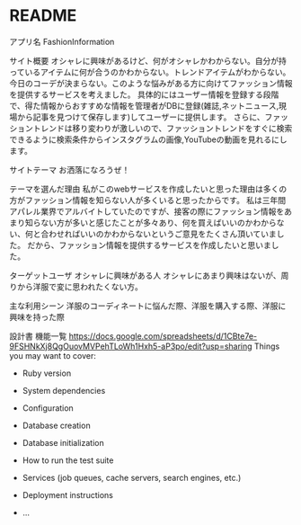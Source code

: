 # README

アプリ名
FashionInformation

サイト概要
オシャレに興味があるけど、何がオシャレかわからない。自分が持っているアイテムに何が合うのかわからない。トレンドアイテムがわからない。今日のコーデが決まらない。このような悩みがある方に向けてファッション情報を提供するサービスを考えました。 具体的にはユーザー情報を登録する段階で、得た情報からおすすめな情報を管理者がDBに登録(雑誌,ネットニュース,現場から記事を見つけて保存します)してユーザーに提供します。 さらに、ファッショントレンドは移り変わりが激しいので、ファッショントレンドをすぐに検索できるように検索条件からインスタグラムの画像,YouTubeの動画を見れるにします。

サイトテーマ
お洒落になろうぜ！

テーマを選んだ理由
私がこのwebサービスを作成したいと思った理由は多くの方がファッション情報を知らない人が多くいると思ったからです。 私は三年間アパレル業界でアルバイトしていたのですが、接客の際にファッション情報をあまり知らない方が多いと感じたことが多々あり、何を買えばいいのかわからない、何と合わせればいいのかわからないというご意見をたくさん頂いていました。 だから、ファッション情報を提供するサービスを作成したいと思いました。

ターゲットユーザ
オシャレに興味がある人 オシャレにあまり興味はないが、周りから洋服で変に思われたくない方。

主な利用シーン
洋服のコーディネートに悩んだ際、洋服を購入する際、洋服に興味を持った際

設計書
機能一覧
https://docs.google.com/spreadsheets/d/1CBte7e-9FSHNkXj8QgOuovMVPehTLoWh1Hxh5-aP3po/edit?usp=sharing
Things you may want to cover:

* Ruby version

* System dependencies

* Configuration

* Database creation

* Database initialization

* How to run the test suite

* Services (job queues, cache servers, search engines, etc.)

* Deployment instructions

* ...
